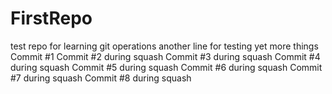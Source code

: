 # FirstRepo
test repo for learning git operations
another line for testing
yet more things
Commit #1
Commit #2 during squash
Commit #3 during squash
Commit #4 during squash
Commit #5 during squash
Commit #6 during squash
Commit #7 during squash
Commit #8 during squash
